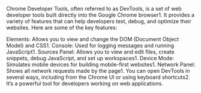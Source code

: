 Chrome Developer Tools, often referred to as DevTools, is a set of web developer tools built directly into the Google Chrome browser1. It provides a variety of features that can help developers test, debug, and optimize their websites. Here are some of the key features:

Elements: Allows you to view and change the DOM (Document Object Model) and CSS1.
Console: Used for logging messages and running JavaScript1.
Sources Panel: Allows you to view and edit files, create snippets, debug JavaScript, and set up workspaces1.
Device Mode: Simulates mobile devices for building mobile-first websites1.
Network Panel: Shows all network requests made by the page1.
You can open DevTools in several ways, including from the Chrome UI or using keyboard shortcuts2. It’s a powerful tool for developers working on web applications.

